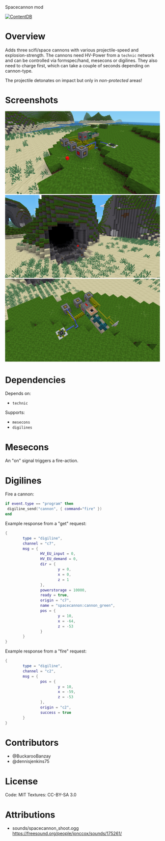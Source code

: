 
Spacecannon mod

[![ContentDB](https://content.minetest.net/packages/BuckarooBanzay/spacecannon/shields/downloads/)](https://content.minetest.net/packages/BuckarooBanzay/spacecannon/)

# Overview

Adds three scifi/space cannons with various projectile-speed and explosion-strength.
The cannons need HV-Power from a `technic` network and can be controlled via formspec/hand, mesecons or digilines.
They also need to charge first, which can take a couple of seconds depending on cannon-type.

The projectile detonates on impact but only in _non-protected_ areas!

# Screenshots

<img src="./screenshot_1.png"/>
<img src="./screenshot_2.png"/>
<img src="./screenshot_3.png"/>


# Dependencies

Depends on:
* `technic`

Supports:
* `mesecons`
* `digilines`

# Mesecons

An "on" signal triggers a fire-action.

# Digilines

Fire a cannon:
```lua
if event.type == "program" then
 digiline_send("cannon", { command="fire" })
end
```

Example response from a "get" request:
```lua
{
        type = "digiline",
        channel = "c7",
        msg = {
                HV_EU_input = 0,
                HV_EU_demand = 0,
                dir = {
                        y = 0,
                        x = 0,
                        z = 1
                },
                powerstorage = 10000,
                ready = true,
                origin = "c7",
                name = "spacecannon:cannon_green",
                pos = {
                        y = 10,
                        x = -64,
                        z = -53
                }
        }
}
```

Example response from a "fire" request:
```lua
{
        type = "digiline",
        channel = "c2",
        msg = {
                pos = {
                        y = 10,
                        x = -59,
                        z = -53
                },
                origin = "c2",
                success = true
        }
}
```

# Contributors

* @BuckarooBanzay
* @dennisjenkins75

# License

Code: MIT
Textures: CC-BY-SA 3.0

# Attributions

* sounds/spacecannon_shoot.ogg https://freesound.org/people/jonccox/sounds/175261/
